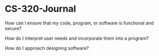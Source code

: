 # CS-320-Journal

How can I ensure that my code, program, or software is functional and secure?



How do I interpret user needs and incorporate them into a program?



How do I approach designing software?


